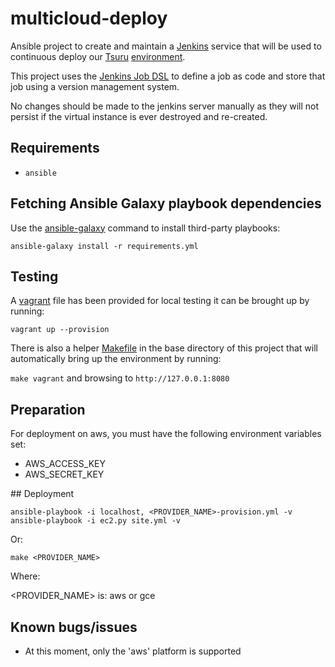 # multicloud-deploy

Ansible project to create and maintain a [Jenkins](https://jenkins-ci.org/)
service that will be used to continuous deploy our [Tsuru](https://tsuru.io/) [environment](https://github.com/alphagov/tsuru-terraform).

This project uses the [Jenkins Job DSL](https://wiki.jenkins-ci.org/display/JENKINS/Job+DSL+Plugin) to define a job
as code and store that job using a version management system. 

No changes should be made to the jenkins server manually as they will not
persist if the virtual instance is ever destroyed and re-created.

## Requirements
 
* `ansible`

## Fetching Ansible Galaxy playbook dependencies

Use the [ansible-galaxy](http://docs.ansible.com/galaxy.html#advanced-control-over-role-requirements-files) command to install third-party playbooks:

`ansible-galaxy install -r requirements.yml`

## Testing

A [vagrant](https://www.vagrantup.com/) file has been provided for local testing it can be brought up by running:

`vagrant up --provision`

There is also a helper [Makefile](https://www.gnu.org/software/make/manual/make.html#Introduction) in the base directory of this project 
that will automatically bring up the environment by running:

`make vagrant` and browsing to `http://127.0.0.1:8080`

## Preparation

For deployment on aws, you must have the following environment variables set:

* AWS_ACCESS_KEY
* AWS_SECRET_KEY

## Deployment

`ansible-playbook -i localhost, <PROVIDER_NAME>-provision.yml -v`
`ansible-playbook -i ec2.py site.yml -v`

Or:

`make <PROVIDER_NAME>`

Where:

<PROVIDER_NAME> is: aws or gce

## Known bugs/issues

* At this moment, only the 'aws' platform is supported

